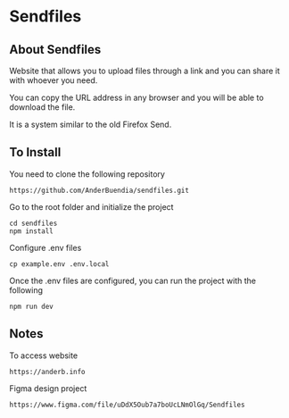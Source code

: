 # Sendfiles

## About Sendfiles

Website that allows you to upload files through a link and you can share it with whoever you need.

You can copy the URL address in any browser and you will be able to download the file.

It is a system similar to the old Firefox Send.

## To Install

You need to clone the following repository

```
https://github.com/AnderBuendia/sendfiles.git
```

Go to the root folder and initialize the project

```
cd sendfiles
npm install
```

Configure .env files

```
cp example.env .env.local
```

Once the .env files are configured, you can run the project with the following

```
npm run dev
```

## Notes

To access website

```
https://anderb.info
```

Figma design project

```
https://www.figma.com/file/uDdX5Oub7a7boUcLNmOlGq/Sendfiles
```
